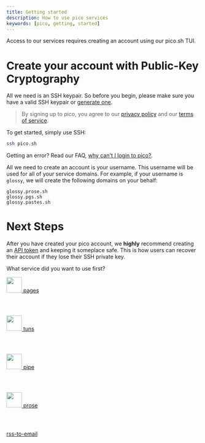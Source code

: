```yaml
---
title: Getting started
description: How to use pico services
keywords: [pico, getting, started]
---
```


Access to our services requires creating an account using our pico.sh TUI.

# Create your account with Public-Key Cryptography

All we need is an SSH keypair. So before you begin, please make sure you have a
valid SSH keypair or [generate one](/faq#how-do-i-generate-an-ssh-key).

> By signing up to pico, you agree to our [privacy policy](/privacy) and our
> [terms of service](/ops).

To get started, simply use SSH:

```bash
ssh pico.sh
```

Getting an error? Read our FAQ,
[why can't I login to pico?](faq#why-cant-i-login-to-pico).

All we need to create an account is your username. This username will be used
for all of your service domains. For example, if your username is `glossy`, we
will create the following domains on your behalf:

```
glossy.prose.sh
glossy.pgs.sh
glossy.pastes.sh
```

# Next Steps

After you have created your pico account, we **highly** recommend creating an
[API token](/api-token) and keeping it someplace safe. This is how users can
recover their account if they lose their SSH private key.

What service did you want to use first?

<div class="group-h justify-center items-center my-4">
  <div class="box flex justify-center items-center" style="height: 100px; width: 150px;">
    <a href="/pgs" class="flex flex-col items-center">
      <img width="40" src="/logo-pgs.svg" />
      pages
    </a>
  </div>

<div class="box flex justify-center items-center" style="height: 100px; width: 150px;">
    <a href="/tuns" class="flex flex-col items-center">
      <img width="40" src="/logo-tuns.svg" />
      tuns
    </a>
  </div>

<div class="box flex justify-center items-center" style="height: 100px; width: 150px;">
    <a href="/pipe" class="flex flex-col items-center">
      <img width="40" src="/logo-pipe.svg" />
      pipe
    </a>
  </div>

<div class="box flex justify-center items-center" style="height: 100px; width: 150px;">
    <a href="/prose" class="flex flex-col items-center">
      <img width="40" src="/logo-prose.svg" />
      prose
    </a>
  </div>

<div class="box flex justify-center items-center" style="height: 100px; width: 150px;">
    <a href="/feeds" class="flex flex-col items-center">
      rss-to-email
    </a>
  </div>
</div>
